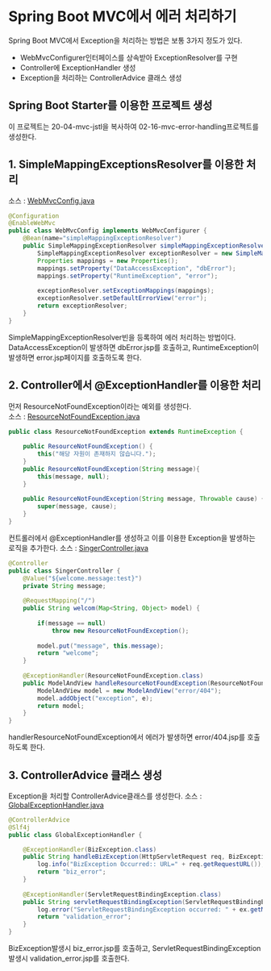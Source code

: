 # Spring Boot MVC에서 에러 처리하기
Spring Boot MVC에서 Exception을 처리하는 방법은 보통 3가지 정도가 있다.
-  WebMvcConfigurer인터페이스를 상속받아 ExceptionResolver를 구현
-  Controller에 ExceptionHandler 생성
-  Exception을 처리하는 ControllerAdvice 클래스 생성

## Spring Boot Starter를 이용한 프로젝트 생성
이 프로젝트는 20-04-mvc-jstl을 복사하여 02-16-mvc-error-handling프로젝트를 생성한다.

## 1. SimpleMappingExceptionsResolver를 이용한 처리
소스 : [WebMvcConfig.java](src/main/java/com/linor/singer/config/WebMvcConfig.java)
```java
@Configuration
@EnableWebMvc
public class WebMvcConfig implements WebMvcConfigurer {
	@Bean(name="simpleMappingExceptionResolver")
	public SimpleMappingExceptionResolver simpleMappingExceptionResolver() {
		SimpleMappingExceptionResolver exceptionResolver = new SimpleMappingExceptionResolver();
		Properties mappings = new Properties();
		mappings.setProperty("DataAccessException", "dbError");
		mappings.setProperty("RuntimeException", "error");
		
		exceptionResolver.setExceptionMappings(mappings);
		exceptionResolver.setDefaultErrorView("error");
		return exceptionResolver;
	}
}
```
SimpleMappingExceptionResolver빈을 등록하여 에러 처리하는 방법이다.  
DataAccessException이 발생하면 dbError.jsp를 호출하고, RuntimeException이 발생하면 error.jsp페이지를 호출하도록 한다.  

## 2. Controller에서 @ExceptionHandler를 이용한 처리
먼저 ResourceNotFoundException이라는 예외를 생성한다.  
소스 : [ResourceNotFoundException.java](src/main/java/com/linor/singer/exception/ResourceNotFoundException.java)
```java
public class ResourceNotFoundException extends RuntimeException {
	
	public ResourceNotFoundException() {
		this("해당 자원이 존재하지 않습니다.");
	}
	public ResourceNotFoundException(String message){
		this(message, null);
	}
	
	public ResourceNotFoundException(String message, Throwable cause) {
		super(message, cause);
	}
}
```

컨트롤러에서 @ExceptionHandler를 생성하고 이를 이용한 Exception을 발생하는 로직을 추가한다.
소스 : [SingerController.java](src/main/java/com/linor/singer/exception/SingerController.java)
```java
@Controller
public class SingerController {
	@Value("${welcome.message:test}")
	private String message;
	
	@RequestMapping("/")
	public String welcom(Map<String, Object> model) {
		
		if(message == null)
			throw new ResourceNotFoundException();
		
		model.put("message", this.message);
		return "welcome";
	}
	
	@ExceptionHandler(ResourceNotFoundException.class)
	public ModelAndView handleResourceNotFoundException(ResourceNotFoundException e) {
		ModelAndView model = new ModelAndView("error/404");
		model.addObject("exception", e);
		return model;
	}
}
```
handlerResourceNotFoundException에서 에러가 발생하면 error/404.jsp를 호출하도록 한다.  
 
## 3. ControllerAdvice 클래스 생성
Exception을 처리할 ControllerAdvice클래스를 생성한다.
소스 : [GlobalExceptionHandler.java](src/main/java/com/linor/singer/advice/GlobalExceptionHandler.java)
```java
@ControllerAdvice
@Slf4j
public class GlobalExceptionHandler {

	@ExceptionHandler(BizException.class)
	public String handleBizException(HttpServletRequest req, BizException bizEx) {
		log.info("BizException Occurred:: URL=" + req.getRequestURL());
		return "biz_error";
	}
	
	@ExceptionHandler(ServletRequestBindingException.class)
	public String servletRequestBindingException(ServletRequestBindingException ex) {
		log.error("ServletRequestBindingException occurred: " + ex.getMessage());
		return "validation_error";
	}
}
```
BizException발생시 biz_error.jsp를 호출하고,
ServletRequestBindingException발생시 validation_error.jsp를 호출한다.  
 